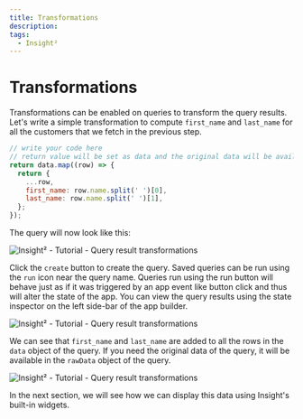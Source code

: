 ```yaml
---
title: Transformations
description: 
tags:
  - Insight²
---
```


# Transformations

Transformations can be enabled on queries to transform the query results. Let's write a simple transformation to compute `first_name` and `last_name` for all the customers that we fetch in the previous step.

```javascript
// write your code here
// return value will be set as data and the original data will be available as rawData
return data.map((row) => {
  return {
    ...row,
    first_name: row.name.split(' ')[0],
    last_name: row.name.split(' ')[1],
  };
});
```


The query will now look like this:



![Insight² - Tutorial - Query result transformations](/_images/insight2/tutorial/transformations/transform_in2.png)




Click the `create` button to create the query. Saved queries can be run using the `run` icon near the query name. Queries run using the run button will behave just as if it was triggered by an app event like button click and thus will alter the state of the app. You can view the query results using the state inspector on the left side-bar of the app builder.



![Insight² - Tutorial - Query result transformations](/_images/insight2/tutorial/transformations/result_in2.png)




We can see that `first_name` and `last_name` are added to all the rows in the `data` object of the query. If you need the original data of the query, it will be available in the `rawData` object of the query.



![Insight² - Tutorial - Query result transformations](/_images/insight2/tutorial/transformations/rawdata.png)




In the next section, we will see how we can display this data using Insight's built-in widgets.
